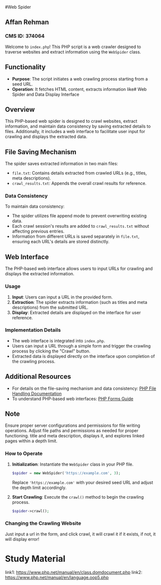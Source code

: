 #Web Spider

## Affan Rehman
### CMS ID: 374064

Welcome to `index.php`! This PHP script is a web crawler designed to traverse websites and extract information using the `WebSpider` class.

## Functionality

- **Purpose**: The script initiates a web crawling process starting from a seed URL.
- **Operation**: It fetches HTML content, extracts information like# Web Spider and Data Display Interface

## Overview

This PHP-based web spider is designed to crawl websites, extract information, and maintain data consistency by saving extracted details to files. Additionally, it includes a web interface to facilitate user input for crawling and displays the extracted data.

## File Saving Mechanism

The spider saves extracted information in two main files:
- `file.txt`: Contains details extracted from crawled URLs (e.g., titles, meta descriptions).
- `crawl_results.txt`: Appends the overall crawl results for reference.

### Data Consistency

To maintain data consistency:
- The spider utilizes file append mode to prevent overwriting existing data.
- Each crawl session's results are added to `crawl_results.txt` without affecting previous entries.
- Information from different URLs is saved separately in `file.txt`, ensuring each URL's details are stored distinctly.

## Web Interface

The PHP-based web interface allows users to input URLs for crawling and displays the extracted information.

### Usage

1. **Input**: Users can input a URL in the provided form.
2. **Extraction**: The spider extracts information (such as titles and meta descriptions) from the submitted URL.
3. **Display**: Extracted details are displayed on the interface for user reference.
   
### Implementation Details

- The web interface is integrated into `index.php`.
- Users can input a URL through a simple form and trigger the crawling process by clicking the "Crawl" button.
- Extracted data is displayed directly on the interface upon completion of the crawling process.

## Additional Resources

- For details on the file-saving mechanism and data consistency: [PHP File Handling Documentation](https://www.php.net/manual/en/function.fopen.php)
- To understand PHP-based web interfaces: [PHP Forms Guide](https://www.php.net/manual/en/tutorial.forms.php)

## Note

Ensure proper server configurations and permissions for file writing operations. Adjust file paths and permissions as needed for proper functioning.
 title and meta description, displays it, and explores linked pages within a depth limit.
  
### How to Operate

1. **Initialization**: Instantiate the `WebSpider` class in your PHP file.
    ```php
    $spider = new WebSpider('https://example.com', 3);
    ```
    Replace `'https://example.com'` with your desired seed URL and adjust the depth limit accordingly.

2. **Start Crawling**: Execute the `crawl()` method to begin the crawling process.
    ```php
    $spider->crawl();
    ```

### Changing the Crawling Website

Just input a url in the form, and click crawl, it will crawl it if it exists, if not, it will display error!

# Study Material

link1: https://www.php.net/manual/en/class.domdocument.php
link2: https://www.php.net/manual/en/language.oop5.php
